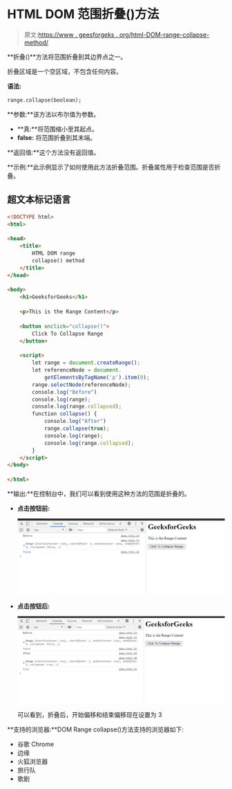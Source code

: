 # HTML DOM 范围折叠()方法

> 原文:[https://www . geesforgeks . org/html-DOM-range-collapse-method/](https://www.geeksforgeeks.org/html-dom-range-collapse-method/)

**折叠()**方法将范围折叠到其边界点之一。

折叠区域是一个空区域，不包含任何内容。

**语法:**

```html
range.collapse(boolean);
```

**参数:**该方法以布尔值为参数。

*   **真:**将范围缩小至其起点。
*   **false:** 将范围折叠到其末端。

**返回值:**这个方法没有返回值。

**示例:**此示例显示了如何使用此方法折叠范围。折叠属性用于检查范围是否折叠。

## 超文本标记语言

```html
<!DOCTYPE html>
<html>

<head>
    <title>
        HTML DOM range 
        collapse() method
    </title>
</head>

<body>
    <h1>GeeksforGeeks</h1>

    <p>This is the Range Content</p>

    <button onclick="collapse()">
        Click To Collapse Range
    </button>

    <script>
        let range = document.createRange();
        let referenceNode = document.
            getElementsByTagName('p').item(0);
        range.selectNode(referenceNode);
        console.log("Before")
        console.log(range);
        console.log(range.collapsed);
        function collapse() {
            console.log("After")
            range.collapse(true);
            console.log(range);
            console.log(range.collapsed);
        }
    </script>
</body>

</html>
```

**输出:**在控制台中，我们可以看到使用这种方法的范围是折叠的。

*   **点击按钮前:**

    ![](img/cae9afada8fb5c09f5eb52d11ff0dd62.png)

*   **点击按钮后:**

    ![](img/704055a938e3b3a8460324e0495a2ae3.png)

    可以看到，折叠后，开始偏移和结束偏移现在设置为 3

**支持的浏览器:**DOM Range collapse()方法支持的浏览器如下:

*   谷歌 Chrome
*   边缘
*   火狐浏览器
*   旅行队
*   歌剧